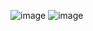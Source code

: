 ![image](https://user-images.githubusercontent.com/48403668/148758251-f2429719-6dea-443c-b83e-b50698306f0b.png)
![image](https://user-images.githubusercontent.com/48403668/148758039-cbc7249f-8b20-4576-ae11-55eaca6675d2.png)
